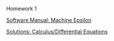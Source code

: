 Homework 1

[Software Manual: Machine Epsilon](https://github.com/CamWeil/math4610/blob/master/softwaremanual/nmmaceps.md)

[Solutions: Calculus/Differential Equations](https://github.com/CamWeil/math4610/blob/master/homework/nmhw1.pdf)

